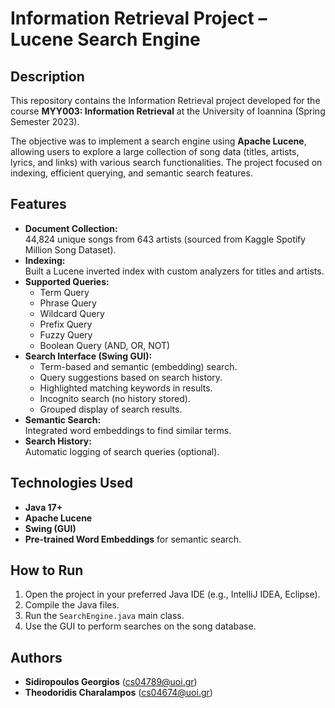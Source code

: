 # Information Retrieval Project – Lucene Search Engine

## Description
This repository contains the Information Retrieval project developed for the course **MYY003: Information Retrieval** at the University of Ioannina (Spring Semester 2023).

The objective was to implement a search engine using **Apache Lucene**, allowing users to explore a large collection of song data (titles, artists, lyrics, and links) with various search functionalities. The project focused on indexing, efficient querying, and semantic search features.

## Features
- **Document Collection:**  
  44,824 unique songs from 643 artists (sourced from Kaggle Spotify Million Song Dataset).
- **Indexing:**  
  Built a Lucene inverted index with custom analyzers for titles and artists.
- **Supported Queries:**  
  - Term Query  
  - Phrase Query  
  - Wildcard Query  
  - Prefix Query  
  - Fuzzy Query  
  - Boolean Query (AND, OR, NOT)
- **Search Interface (Swing GUI):**  
  - Term-based and semantic (embedding) search.
  - Query suggestions based on search history.
  - Highlighted matching keywords in results.
  - Incognito search (no history stored).
  - Grouped display of search results.
- **Semantic Search:**  
  Integrated word embeddings to find similar terms.
- **Search History:**  
  Automatic logging of search queries (optional).

## Technologies Used
- **Java 17+**
- **Apache Lucene**
- **Swing (GUI)**
- **Pre-trained Word Embeddings** for semantic search.

## How to Run
1. Open the project in your preferred Java IDE (e.g., IntelliJ IDEA, Eclipse).
2. Compile the Java files.
3. Run the `SearchEngine.java` main class.
4. Use the GUI to perform searches on the song database.

## Authors
- **Sidiropoulos Georgios** (cs04789@uoi.gr)
- **Theodoridis Charalampos** (cs04674@uoi.gr)
